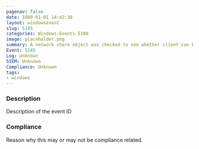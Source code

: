 ```yaml
---
pagenav: false
date: 1800-01-01 14:42:38
layout: windowsevent
slug: 5145
categories: Windows-Events 5100
image: placeholder.png
summary: A network share object was checked to see whether client can be granted desired access
Event: 5145
Log: Unknown
SIEM: Unknown
Compliance: Unknown
tags:
- windows
---
```


### Description

Description of the event ID

### Compliance

Reason why this may or may not be compliance related.
